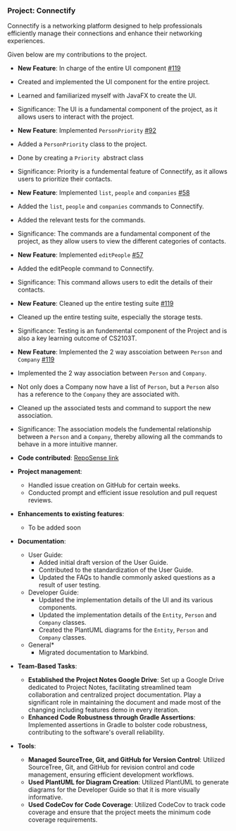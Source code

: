 ### Project: Connectify
Connectify is a networking platform designed to help professionals efficiently manage their connections and enhance their networking experiences.

Given below are my contributions to the project.

* **New Feature**: In charge of the entire UI component [\#119]()
* Created and implemented the UI component for the entire project.
* Learned and familiarized myself with JavaFX  to create the UI.
* Significance: The UI is a fundamental component of the project, as it allows users to interact with the project.

* **New Feature**: Implemented `PersonPriority` [\#92]()
* Added a `PersonPriority` class to the project.
* Done by creating a `Priority `abstract class
* Significance: Priority is a fundemental feature of Connectify, as it allows users to prioritize their contacts.

* **New Feature**: Implemented `list`, `people` and `companies` [\#58]()
* Added the `list`, `people` and `companies` commands to Connectify.
* Added the relevant tests for the commands.
* Significance: The commands are a fundamental component of the project, as they allow users to view the different categories of contacts.

* **New Feature**: Implemented `editPeople` [\#57]()
* Added the editPeople command to Connectify.
* Significance: This command allows users to edit the details of their contacts.

* **New Feature**: Cleaned up the entire testing suite [\#119]()
* Cleaned up the entire testing suite, especially the storage tests.
* Significance: Testing is an fundemental component of the Project and is also a key learning outcome of CS2103T.

* **New Feature**: Implemented the 2 way asscoiation between `Person` and `Company` [\#119]()
* Implemented the 2 way association between `Person` and `Company`.
* Not only does a Company now have a list of `Person`, but a `Person` also has a reference to the `Company` they are associated with.
* Cleaned up the associated tests and command to support the new association.
* Significance: The association models the fundemental relationship between a `Person` and a `Company`, thereby allowing all the commands to behave in a more intuitive manner.


* **Code contributed**: [RepoSense link](https://nus-cs2103-ay2324s1.github.io/tp-dashboard/?search=T15-4&sort=groupTitle&sortWithin=title&timeframe=commit&mergegroup=&groupSelect=groupByRepos&breakdown=true&checkedFileTypes=docs~functional-code~test-code&since=2023-09-22&tabOpen=true&tabType=authorship&tabAuthor=nreHieW&tabRepo=AY2324S1-CS2103T-T15-4%2Ftp%5Bmaster%5D&authorshipIsMergeGroup=false&authorshipFileTypes=docs~functional-code~test-code&authorshipIsBinaryFileTypeChecked=false&authorshipIsIgnoredFilesChecked=false)

* **Project management**:
    * Handled issue creation on GitHub for certain weeks.
    * Conducted prompt and efficient issue resolution and pull request reviews.

* **Enhancements to existing features**:
    * To be added soon

* **Documentation**:
    * User Guide:
        * Added initial draft version of the User Guide.
        * Contributed to the standardization of the User Guide.
        * Updated the FAQs to handle commonly asked questions as a result of user testing.
    * Developer Guide:
        * Updated the implementation details of the UI and its various components.
        * Updated the implementation details of the `Entity`, `Person` and `Company` classes.
        * Created the PlantUML diagrams for the `Entity`, `Person` and `Company` classes.
    * General*
        * Migrated documentation to Markbind.

* **Team-Based Tasks**:
    * **Established the Project Notes Google Drive**: Set up a Google Drive dedicated to Project Notes, facilitating streamlined team collaboration and centralized project documentation. Play a significant role in maintaining the document and made most of the changing including features demo in every iteration.
    * **Enhanced Code Robustness through Gradle Assertions**: Implemented assertions in Gradle to bolster code robustness, contributing to the software's overall reliability.

* **Tools**:
    * **Managed SourceTree, Git, and GitHub for Version Control**: Utilized SourceTree, Git, and GitHub for revision control and code management, ensuring efficient development workflows.
    * **Used PlantUML for Diagram Creation**: Utilized PlantUML to generate diagrams for the Developer Guide so that it is more visually informative.
    * **Used CodeCov for Code Coverage**: Utilized CodeCov to track code coverage and ensure that the project meets the minimum code coverage requirements.

